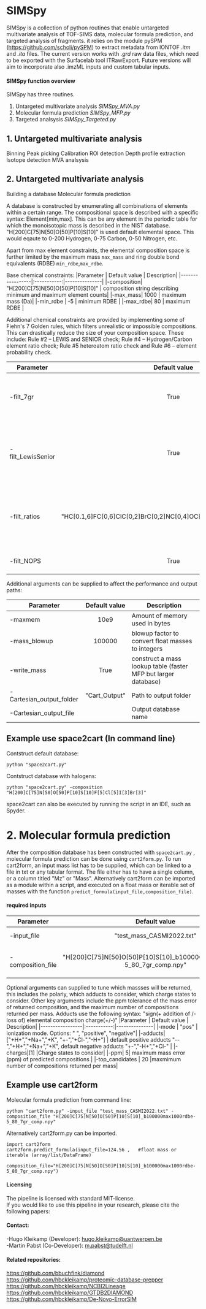 # SIMSpy

SIMSpy is a collection of python routines that enable untargeted multivariate analysis of TOF-SIMS data, molecular formula prediction, and targeted analysis of fragments.
it relies on the module pySPM (https://github.com/scholi/pySPM) to extract metadata from IONTOF *.itm* and *.ita* files.
The current version works with *.grd* raw data files, which need to be exported with the Surfacelab tool ITRawExport.
Future versions will aim to incorporate also .imzML inputs and custom tabular inputs.

#### SIMSpy function overview 

SIMSpy has three routines.
1. Untargeted multivariate analysis *SIMSpy_MVA.py*  <br>
2. Molecular formula prediction *SIMSpy_MFP.py* <br>
3. Targeted analsysis *SIMSpy_Targeted.py*  <br>


## 1. Untargeted multivariate analysis

Binning
Peak picking
Calibration 
ROI detection
Depth profile extraction
Isotope detection
MVA analsysis

## 2. Untargeted multivariate analysis

Building a database
Molecular formula prediction




A database is constructed by enumerating all combinations of elements within a certain range.
The compositional space is described with a specific syntax: Element[min,max].
This can be any element in the periodic table for which the monoisotopic mass is described in the NIST database.
"H[200]C[75]N[50]O[50]P[10]S[10]" is used default elemental space.
This would eqaute to 0-200 Hydrogen, 0-75 Carbon, 0-50 Nitrogen, etc. 

Apart from max element constraints, the elemental composition space is further limited by the maximum mass `max_mass` and ring double bond equivalents (RDBE) `min_rdbe`,`max_rdbe`.

Base chemical constraints:
|Parameter           | Default value     |       Description|
|-----------------|:-----------:|---------------|
|-composition| "H[200]C[75]N[50]O[50]P[10]S[10]" | composition string describing minimum and maximum element counts|
|-max_mass| 1000 | maximum mass (Da)|
|-min_rdbe | -5 | minimum RDBE |
|-max_rdbe| 80 | maximum RDBE |


Additional chemical constraints are provided by implementing some of Fiehn's 7 Golden rules, which filters unrealistic or impossible compositions.
This can drastically reduce the size of your composition space. These include:  Rule #2 – LEWIS and SENIOR check; Rule #4 – Hydrogen/Carbon element ratio check; Rule #5 heteroatom ratio check and Rule #6 – element probability check.

|Parameter           | Default value     |       Description|
|-----------------|:-----------:|---------------|
|-filt_7gr| True | Toggle global to apply or remove 7 golden rules filtering|
|-filt_LewisSenior| True | Golden Rule  #2:   Filter compositions with non integer dbe (based on max valence) |
|-filt_ratios | "HC[0.1,6]FC[0,6]ClC[0,2]BrC[0,2]NC[0,4]OC[0,3]PC[0,2]SC[0,3]SiC[0,1]" | #Golden Rules #4,5: Filter on chemical ratios with extended range 99.9% coverage |
|-filt_NOPS| True    | #6 – element probability check. |

Additional arguments can be supplied to affect the performance and output paths: 

|Parameter           | Default value     |       Description|
|-----------------|:-----------:|---------------|
|-maxmem | 10e9 |  Amount of memory used in bytes |
|-mass_blowup | 100000 |blowup factor to convert float masses to integers|
|-write_mass  | True | construct a mass lookup table (faster MFP but larger database)|
|-Cartesian_output_folder | "Cart_Output" | Path to output folder |
|-Cartesian_output_file   |<depends on parameters> | Output database name |

## Example use space2cart (In command line)

Contstruct default database:
``` 
python "space2cart.py" 
```

Contstruct database with halogens:
``` 
python "space2cart.py" -composition "H[200]C[75]N[50]O[50]P[10]S[10]F[5]Cl[5]I[3]Br[3]"
```
space2cart can also be executed by running the script in an IDE, such as Spyder.

# 2. Molecular formula prediction

After the composition database has been constructed with `space2cart.py` , molecular formula prediction can be done using `cart2form.py`.
To run cart2form, an input mass list has to be supplied, which can be linked to a file in txt or any tabular format.
The file either has to have a single column, or a column titled  "Mz" or "Mass".
Alternatively cart2form can be imported as a module within a script, and executed on a float mass or iterable set of masses with the function `predict_formula(input_file,composition_file)`.

#### required inputs 
|Parameter           | Default value     |       Description|
|-----------------|:-----------:|---------------|
|-input_file       | "test_mass_CASMI2022.txt"| path to list of masses|
|-composition_file | "H[200]C[75]N[50]O[50]P[10]S[10]_b100000max1000rdbe-5_80_7gr_comp.npy"| path to the database composition file|
                           

Optional arguments can supplied to tune which massses will be returned, this includes
the polariy, which adducts to consider, which charge states to consider.
Other key arguments include the ppm tolerance of the mass error of returned composition, and the maximum number of compositions returned per mass.  Adducts use the following syntax: "sign(+ addition of /- loss of) elemental composition charge(+/-)"
|Parameter           | Default value     |       Description|
|-----------------|:-----------:|---------------|
|-mode | "pos"                     | ionization mode. Options: " ", "positive", "negative"|
|-adducts|["+H+","+Na+","+K",   "+-","+Cl-","-H+"]       | default positive adducts "--","+H+","+Na+","+K", default negative adducts "+-","-H+","+Cl-" |
|-charges|[1]                         |Charge states to consider|
|-ppm| 5| maximum mass error (ppm) of predicted compositions |
|-top_candidates | 20 |maxmimum number of compositions returned per mass|


## Example use cart2form
Molecular formula prediction from command line:
``` 
python "cart2form.py" -input_file "test_mass_CASMI2022.txt" -composition_file "H[200]C[75]N[50]O[50]P[10]S[10]_b100000max1000rdbe-5_80_7gr_comp.npy"
```
Alternatively cart2form.py can be imported.
``` 
import cart2form
cart2form.predict_formula(input_file=124.56 ,   #float mass or iterable (array/list/DataFrame)
                          composition_file="H[200]C[75]N[50]O[50]P[10]S[10]_b100000max1000rdbe-5_80_7gr_comp.npy")
```


#### Licensing

The pipeline is licensed with standard MIT-license. <br>
If you would like to use this pipeline in your research, please cite the following papers: 

#### Contact:
-Hugo Kleikamp (Developer): hugo.kleikamp@uantwerpen.be<br> 
-Martin Pabst (Co-Developer): m.pabst@tudelft.nl<br>


#### Related repositories:
https://github.com/bbuchfink/diamond<br>
https://github.com/hbckleikamp/proteomic-database-prepper<br>
https://github.com/hbckleikamp/NCBI2Lineage<br>
https://github.com/hbckleikamp/GTDB2DIAMOND<br>
https://github.com/hbckleikamp/De-Novo-ErrorSIM


